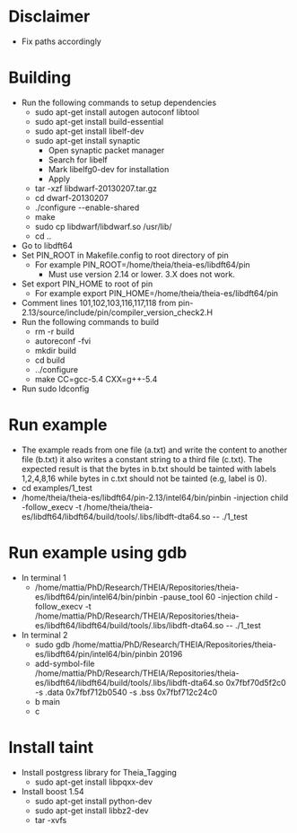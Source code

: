 # Disclaimer
* Fix paths accordingly
# Building
* Run the following commands to setup dependencies
	* sudo apt-get install autogen autoconf libtool
	* sudo apt-get install build-essential
	* sudo apt-get install libelf-dev
	* sudo apt-get install synaptic
		* Open synaptic packet manager
		* Search for libelf
		* Mark libelfg0-dev for installation
		* Apply
	* tar -xzf libdwarf-20130207.tar.gz
	* cd dwarf-20130207
	* ./configure --enable-shared
	* make
	* sudo cp libdwarf/libdwarf.so /usr/lib/
	* cd ..
* Go to libdft64
* Set PIN_ROOT in Makefile.config to root directory of pin
	* For example PIN_ROOT=/home/theia/theia-es/libdft64/pin
		* Must use version 2.14 or lower. 3.X does not work.
* Set export PIN_HOME to root of pin
	* For example export PIN_HOME=/home/theia/theia-es/libdft64/pin
* Comment lines 101,102,103,116,117,118 from pin-2.13/source/include/pin/compiler_version_check2.H
* Run the following commands to build
	* rm -r build
	* autoreconf -fvi
	* mkdir build
	* cd build
	* ../configure
	* make CC=gcc-5.4 CXX=g++-5.4
* Run sudo ldconfig
# Run example
* The example reads from one file (a.txt) and write the content to another file (b.txt) it also writes a constant string to a third file (c.txt). The expected result is that the bytes in b.txt should be tainted with labels 1,2,4,8,16 while bytes in c.txt should not be tainted (e.g, label is 0).
* cd examples/1_test
* /home/theia/theia-es/libdft64/pin-2.13/intel64/bin/pinbin -injection child -follow_execv -t /home/theia/theia-es/libdft64/libdft64/build/tools/.libs/libdft-dta64.so -- ./1_test

# Run example using gdb
* In terminal 1
	* /home/mattia/PhD/Research/THEIA/Repositories/theia-es/libdft64/pin/intel64/bin/pinbin -pause_tool 60 -injection child -follow_execv -t /home/mattia/PhD/Research/THEIA/Repositories/theia-es/libdft64/libdft64/build/tools/.libs/libdft-dta64.so -- ./1_test
* In terminal 2
	* sudo gdb /home/mattia/PhD/Research/THEIA/Repositories/theia-es/libdft64/pin/intel64/bin/pinbin 20196
	* add-symbol-file /home/mattia/PhD/Research/THEIA/Repositories/theia-es/libdft64/libdft64/build/tools/.libs/libdft-dta64.so 0x7fbf70d5f2c0 -s .data 0x7fbf712b0540 -s .bss 0x7fbf712c24c0
	* b main
	* c

# Install taint
* Install postgress library for Theia_Tagging
	* sudo apt-get install libpqxx-dev
* Install boost 1.54
	* sudo apt-get install python-dev
	* sudo apt-get install libbz2-dev
	* tar -xvfs
